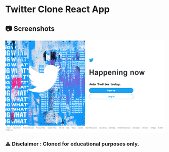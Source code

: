 # Twitter Clone React App

## 📷 Screenshots
![twitter image](https://github.com/ThibaMahlezana/React-Clones/blob/main/1-Twitter-Clone/twitter-clone/src/assets/Twitter-Screenshot.PNG)

### :warning: Disclaimer : Cloned for educational purposes only.

